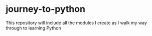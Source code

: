 # journey-to-python
This repository will include all the modules I create as I walk my way through to learning Python
